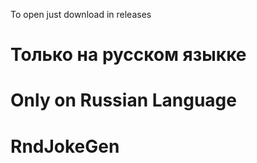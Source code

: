 To open just download
in releases
# Только на русском языкке
# Only on Russian Language
# RndJokeGen
